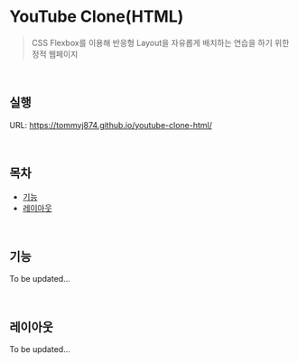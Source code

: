 # YouTube Clone(HTML)
> CSS Flexbox를 이용해 반응형 Layout을 자유롭게 배치하는 연습을 하기 위한 정적 웹페이지

<br/>

## 실행
URL: https://tommyj874.github.io/youtube-clone-html/

<br/>

## 목차
* [기능](#기능)
* [레이아웃](#레이아웃)

<br/>

## 기능
To be updated...

<br/>

## 레이아웃
To be updated...

